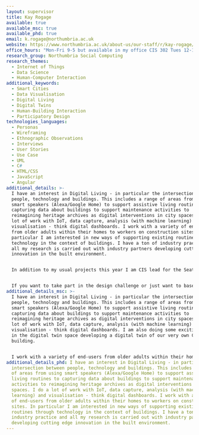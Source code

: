 ```yaml
---
layout: supervisor
title: Kay Rogage
available: true
available_msc: true
available_phd: true
email: k.rogage@northumbria.ac.uk
website: https://www.northumbria.ac.uk/about-us/our-staff/r/kay-rogage/
office_hours: "Mon-Fri 9-5 but available in my office CIS 302 Tues 12-1 and Weds 11-12. "
research_group: Northumbria Social Computing
research_themes:
  - Internet of Things
  - Data Science
  - Human-Computer Interaction
additional_keywords:
  - Smart Cities
  - Data Visualisation
  - Digital Living
  - Digital Twins
  - Human-Building Interaction
  - Participatory Design
technologies_languages:
  - Personas
  - Wireframing
  - Ethnographic Observations
  - Interviews
  - User Stories
  - Use Case
  - UML
  - C#
  - HTML/CSS
  - JavaScript
  - Angular
additional_details: >-
  I have an interest in Digital Living - in particular the intersection between
  people, technology and buildings. This includes a range of areas from using
  smart speakers (Alexa/Google Home) to support assistive living routines to
  capturing data about buildings to support maintenance activities to
  reimagining heritage archives as digital interventions in city spaces. I do a
  lot of work with IoT, data capture, analysis (with machine learning) and
  visualisation - think digital dashboards. I work with a variety of end-users
  from older adults within their homes to workers on construction sites. In
  particular I am interested in new ways of supporting existing routines through
  technology in the context of buildings. I have a ton of industry practice and
  all my research is carried out with industry partners developing cutting edge
  innovation in the built environment.


  In addition to my usual projects this year I am CIS lead for the Seaton Delaval Hall Design Challenge which is part of the National Trust's Rising Stars 'The Curtain Rises' project <https://www.nationaltrust.org.uk/seaton-delaval-hall/projects/the-curtain-rises-project-at-seaton-delaval-hall>.


  If you want to take part in the design challenge or just want to base your project around an idea relating to Seaton Delaval Hall let me know and I can provide you with some detail on how to do this. You don't have to have your project supervised by me to do a project that relates to Seaton Delaval Hall and your work could be exhibited at the hall if the project is successful.
additional_details_msc: >-
  I have an interest in Digital Living - in particular the intersection between
  people, technology and buildings. This includes a range of areas from using
  smart speakers (Alexa/Google Home) to support assistive living routines to
  capturing data about buildings to support maintenance activities to
  reimagining heritage archives as digital interventions in city spaces. I do a
  lot of work with IoT, data capture, analysis (with machine learning) and
  visualisation - think digital dashboards. I am also doing some exciting work
  in the digital twin space developing a digital twin of our very own CIS
  building.


  I work with a variety of end-users from older adults within their homes to workers on construction sites. In particular I am interested in new ways of supporting existing routines through technology in the context of buildings. I have a ton of industry practice and all my research is carried out with industry partners developing cutting edge innovation in the built environment.
additional_details_phd: I have an interest in Digital Living - in particular the
  intersection between people, technology and buildings. This includes a range
  of areas from using smart speakers (Alexa/Google Home) to support assistive
  living routines to capturing data about buildings to support maintenance
  activities to reimagining heritage archives as digital interventions in city
  spaces. I do a lot of work with IoT, data capture, analysis (with machine
  learning) and visualisation - think digital dashboards. I work with a variety
  of end-users from older adults within their homes to workers on construction
  sites. In particular I am interested in new ways of supporting existing
  routines through technology in the context of buildings. I have a ton of
  industry practice and all my research is carried out with industry partners
  developing cutting edge innovation in the built environment.
---
```

